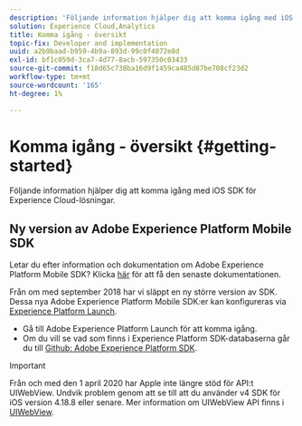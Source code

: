 ```yaml
---
description: 'Följande information hjälper dig att komma igång med iOS SDK för Experience Cloud Solutions '
solution: Experience Cloud,Analytics
title: Komma igång - översikt
topic-fix: Developer and implementation
uuid: a2b9baad-b959-4b9a-893d-99c0f4072e8d
exl-id: bf1c059d-3ca7-4d77-8acb-597350c03433
source-git-commit: f18d65c738ba16d9f1459ca485d87be708cf23d2
workflow-type: tm+mt
source-wordcount: '165'
ht-degree: 1%

---
```


# Komma igång - översikt {#getting-started}

Följande information hjälper dig att komma igång med iOS SDK för Experience Cloud-lösningar.

## Ny version av Adobe Experience Platform Mobile SDK

Letar du efter information och dokumentation om Adobe Experience Platform Mobile SDK? Klicka [här](https://aep-sdks.gitbook.io/docs/) för att få den senaste dokumentationen.

Från om med september 2018 har vi släppt en ny större version av SDK. Dessa nya Adobe Experience Platform Mobile SDK:er kan konfigureras via [Experience Platform Launch](https://www.adobe.com/experience-platform/launch.html).

* Gå till Adobe Experience Platform Launch för att komma igång.
* Om du vill se vad som finns i Experience Platform SDK-databaserna går du till [Github: Adobe Experience Platform SDK](https://github.com/Adobe-Marketing-Cloud/acp-sdks).

>[!IMPORTANT]
>
>Från och med den 1 april 2020 har Apple inte längre stöd för API:t UIWebView. Undvik problem genom att se till att du använder v4 SDK för iOS version 4.18.8 eller senare. Mer information om UIWebView API finns i [UIWebView](https://developer.apple.com/documentation/uikit/uiwebview).
